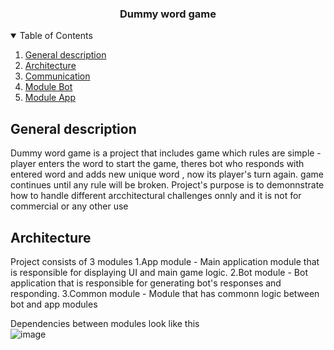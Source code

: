   <h3 align="center">Dummy word game</h3>
  

  <details open="open">
  <summary>Table of Contents</summary>
  <ol>
    <li>
    <a href="#general-description">General description</a></li>
    <li><a href="#architecture">Architecture</a></li>
     <li><a href="#communication">Communication</a></li>
    <li><a href="#moduleBot">Module Bot</a></li>
    <li><a href="#moduleApp">Module App</a></li>
    </ol>
</details>

<!-- ABOUT THE PROJECT -->
## General description

Dummy word game is a project that includes game which rules are simple - player enters the word to start the game, theres bot who responds with entered word and adds new unique word , now its player's turn again. game continues until any rule will be broken. Project's purpose is to demonnstrate how to handle different arcchitectural challenges onnly and it is not for commercial or any other use  

## Architecture
Project consists of 3 modules 
  1.App module - Main application module that is responsible for displaying UI and main game logic. 
  2.Bot module - Bot application that is responsible for generating bot's responses and responding. 
  3.Common module - Module that has commonn logic between bot and app modules
  

Dependencies between modules look like this  
![image](https://user-images.githubusercontent.com/25895125/122731049-f5240e00-d28b-11eb-97a3-1987f0c1155b.png)


